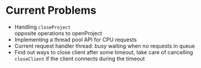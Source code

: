 # Current Problems

* Handling ``closeProject``  
  opposite operations to openProject
* Implementing a thread pool API for CPU requests
* Current request handler thread: busy waiting when no requests in queue
* Find out ways to close client after some timeout, take care of cancelling ``closeClient`` if the client connects during the timeout
